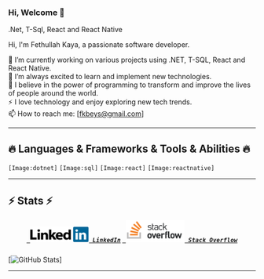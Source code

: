 ### Hi, Welcome 👋
.Net, T-Sql, React and React Native 


  Hi, I'm Fethullah Kaya, a passionate software developer.

🔭 I’m currently working on various projects using .NET, T-SQL, React and React Native.   
🌱 I’m always excited to learn and implement new technologies.   
💼 I believe in the power of programming to transform and improve the lives of people around the world.   
⚡ I love technology and enjoy exploring new tech trends.   
📫 How to reach me: [fkbeys@gmail.com]  
* * * 
## 🔥 Languages & Frameworks & Tools & Abilities 🔥 
`[Image:dotnet]` `[Image:sql]` `[Image:react]` `[Image:reactnative]` 
* * * 
## ⚡ Stats ⚡
 <h5 align="center">
    <code><a href="https://www.linkedin.com/in/fkbeys/" target="_f" title="LinkedIn Profile"> <img width="120" src="LinkedIn_Logo.svg.png"> LinkedIn</a></code> 
    <code><a href="https://stackoverflow.com/users/6911431/fethullah-kaya" target="_t" title="Stack Overflow Profile"> <img width="120" src="stackoverflow-ar21.png"> Stack Overflow</a></code>
  </h5>
  

[![GitHub Stats](https://github-readme-stats.vercel.app/api?username=fkbeys&show_icons=true&theme=dark)]


* * *
  
